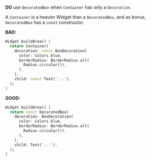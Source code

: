**DO** use `DecoratedBox` when `Container` has only a `Decoration`.

A `Container` is a heavier Widget than a `DecoratedBox`, and as bonus,
`DecoratedBox` has a `const` constructor.

**BAD:**
```dart
Widget buildArea() {
  return Container(
    decoration: const BoxDecoration(
      color: Colors.blue,
      borderRadius: BorderRadius.all(
        Radius.circular(5),
      ),
    ),
    child: const Text('...'),
  );
}
```

**GOOD:**
```dart
Widget buildArea() {
  return const DecoratedBox(
    decoration: BoxDecoration(
      color: Colors.blue,
      borderRadius: BorderRadius.all(
        Radius.circular(5),
      ),
    ),
    child: Text('...'),
  );
}
```
